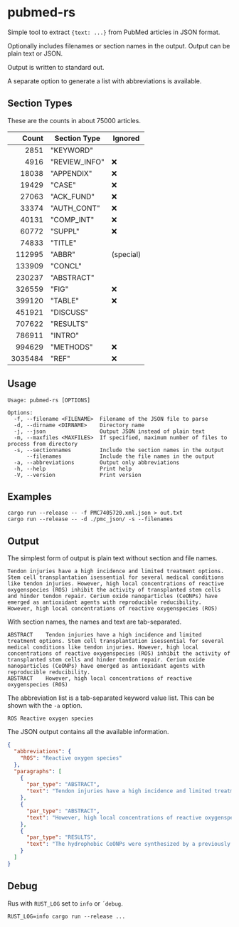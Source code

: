 # pubmed-rs

Simple tool to extract `{text: ...}` from PubMed articles in JSON format.

Optionally includes filenames or section names in the output. Output can be plain text or JSON.

Output is written to standard out.

A separate option to generate a list with abbreviations is available. 

## Section Types

These are the counts in about 75000 articles.

| Count  | Section Type | Ignored |
| ------------: | ------------- | ---| 
| 2851         |  "KEYWORD" |  | 
| 4916         |  "REVIEW_INFO" | :x: |
| 18038         |  "APPENDIX" | :x: |
| 19429         |  "CASE" | :x: |
| 27063         |  "ACK_FUND" | :x: |
| 33374         |  "AUTH_CONT" | :x: |
| 40131         |  "COMP_INT" | :x: |
| 60772         |  "SUPPL" | :x: |
| 74833         |  "TITLE" |  |
| 112995         |  "ABBR" |  (special) |
| 133909         |  "CONCL" | |
| 230237         |  "ABSTRACT" |  |
| 326559         |  "FIG" | :x: |
| 399120         |  "TABLE" | :x: |
| 451921         |  "DISCUSS" |  |
| 707622         |  "RESULTS" |  |
| 786911         |  "INTRO" |  |
| 994629         |  "METHODS" | :x: |
| 3035484         |  "REF" | :x: |

## Usage

```
Usage: pubmed-rs [OPTIONS]

Options:
  -f, --filename <FILENAME>  Filename of the JSON file to parse
  -d, --dirname <DIRNAME>    Directory name
  -j, --json                 Output JSON instead of plain text
  -m, --maxfiles <MAXFILES>  If specified, maximum number of files to process from directory
  -s, --sectionnames         Include the section names in the output
      --filenames            Include the file names in the output
  -a, --abbreviations        Output only abbreviations
  -h, --help                 Print help
  -V, --version              Print version
```

## Examples

```
cargo run --release -- -f PMC7405720.xml.json > out.txt
cargo run --release -- -d ./pmc_json/ -s --filenames
```

## Output

The simplest form of output is plain text without section and file names.
```text
Tendon injuries have a high incidence and limited treatment options. Stem cell transplantation isessential for several medical conditions like tendon injuries. However, high local concentrations of reactive oxygenspecies (ROS) inhibit the activity of transplanted stem cells and hinder tendon repair. Cerium oxide nanoparticles (CeONPs) have emerged as antioxidant agents with reproducible reducibility.
However, high local concentrations of reactive oxygenspecies (ROS)
```

With section names, the names and text are tab-separated.
```text
ABSTRACT	Tendon injuries have a high incidence and limited treatment options. Stem cell transplantation isessential for several medical conditions like tendon injuries. However, high local concentrations of reactive oxygenspecies (ROS) inhibit the activity of transplanted stem cells and hinder tendon repair. Cerium oxide nanoparticles (CeONPs) have emerged as antioxidant agents with reproducible reducibility.
ABSTRACT	However, high local concentrations of reactive oxygenspecies (ROS)
```

The abbreviation list is a tab-separated keyword value list. This can be shown with the `-a` option.
```text
ROS	Reactive oxygen species
```

The JSON output contains all the available information.
```json
{
  "abbreviations": {
    "ROS": "Reactive oxygen species"
  },
  "paragraphs": [
    {
      "par_type": "ABSTRACT",
      "text": "Tendon injuries have a high incidence and limited treatment options. Stem cell transplantation isessential for several medical conditions like tendon injuries. However, high local concentrations of reactive oxygenspecies (ROS) inhibit the activity of transplanted stem cells and hinder tendon repair. Cerium oxide nanoparticles (CeONPs) have emerged as antioxidant agents with reproducible reducibility."
    },
    {
      "par_type": "ABSTRACT",
      "text": "However, high local concentrations of reactive oxygenspecies (ROS) inhibit the activity of transplanted stem cells and hinder tendon repair. Cerium oxide nanoparticles (CeONPs) have emerged as antioxidant agents with reproducible reducibility."
    },
    {
      "par_type": "RESULTS",
      "text": "The hydrophobic CeONPs were synthesized by a previously reported thermal decomposition method. After coating with mPEG2k-DSPE, CeONPs were transferred to the aqueous phase. As shown in Fig. 2A, the obtained PEG-CeONPs exhibited uniform morphologies with sizes of 5.45 ± 1.08 nm. Moreover, CeONPs were stable in an aqueous solution for at least 2 weeks, as evidenced by their appearance and the results of the UV-visible spectra analysis (Fig. 2E, F)."
    }
  ]
}
```

## Debug

Rus with `RUST_LOG` set to `info` or `´debug`.
```shell
RUST_LOG=info cargo run --release ...
```
